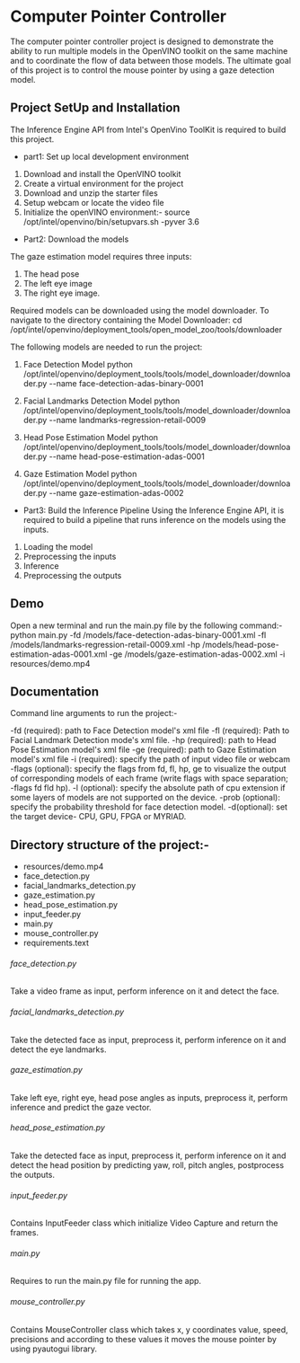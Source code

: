 
# Computer Pointer Controller
The computer pointer controller project is designed to demonstrate the ability to run multiple models in the OpenVINO toolkit on the same machine and to coordinate the flow of data between those models. The ultimate goal of this project is to control the mouse pointer by using a gaze detection model. 

## Project SetUp and Installation
The Inference Engine API from Intel's OpenVino ToolKit is required to build this project. 
 
- part1: Set up local development environment
1. Download and install the OpenVINO toolkit
2. Create a virtual environment for the project
3. Download and unzip the starter files
4. Setup webcam or locate the video file
5. Initialize the openVINO environment:-
source /opt/intel/openvino/bin/setupvars.sh -pyver 3.6

- Part2: Download the models

The gaze estimation model requires three inputs:
1. The head pose
2. The left eye image
3. The right eye image.

Required models can be downloaded using the model downloader. To navigate to the directory containing the Model Downloader:
cd /opt/intel/openvino/deployment_tools/open_model_zoo/tools/downloader

The following models are needed to run the project:

1. Face Detection Model
python /opt/intel/openvino/deployment_tools/tools/model_downloader/downloader.py --name face-detection-adas-binary-0001

2. Facial Landmarks Detection Model
python /opt/intel/openvino/deployment_tools/tools/model_downloader/downloader.py --name landmarks-regression-retail-0009

3. Head Pose Estimation Model
python /opt/intel/openvino/deployment_tools/tools/model_downloader/downloader.py --name head-pose-estimation-adas-0001

4. Gaze Estimation Model
python /opt/intel/openvino/deployment_tools/tools/model_downloader/downloader.py --name gaze-estimation-adas-0002


- Part3: Build the Inference Pipeline
Using the Inference Engine API, it is required to build a pipeline that runs inference on the models using the inputs.

1. Loading the model
2. Preprocessing the inputs
3. Inference
4. Preprocessing the outputs

## Demo
Open a new terminal and run the main.py file by the following command:-
python main.py -fd /models/face-detection-adas-binary-0001.xml -fl /models/landmarks-regression-retail-0009.xml -hp /models/head-pose-estimation-adas-0001.xml -ge /models/gaze-estimation-adas-0002.xml -i resources/demo.mp4 

## Documentation

Command line arguments to run the project:-

-fd (required): path to Face Detection model's xml file
-fl (required): Path to Facial Landmark Detection mode's xml file.
-hp (required): path to Head Pose Estimation model's xml file
-ge (required): path to Gaze Estimation model's xml file
-i (required): specify the path of input video file or webcam
-flags (optional): specify the flags from fd, fl, hp, ge to visualize the output of corresponding models of each frame (write flags with space separation; -flags fd fld hp).
-l (optional): specify the absolute path of cpu extension if some layers of models are not supported on the device.
-prob (optional): specify the probability threshold for face detection model.
-d(optional): set the target device- CPU, GPU, FPGA or MYRIAD.


## Directory structure of the project:-

- resources/demo.mp4
- face_detection.py
- facial_landmarks_detection.py
- gaze_estimation.py
- head_pose_estimation.py
- input_feeder.py
- main.py
- mouse_controller.py
- requirements.text

###### face_detection.py
 Take a video frame as input,  perform inference on it and detect the face.
###### facial_landmarks_detection.py
 Take the detected face as input, preprocess it, perform inference on it and detect the eye landmarks.
###### gaze_estimation.py
 Take left eye, right eye, head pose angles as inputs, preprocess it, perform inference and predict the gaze vector.
###### head_pose_estimation.py
 Take the detected face as input, preprocess it, perform inference on it and detect the head position by predicting yaw, roll, pitch angles, postprocess the outputs.
###### input_feeder.py
 Contains InputFeeder class which initialize Video Capture and return the frames.
###### main.py
 Requires to run the main.py file for running the app.
###### mouse_controller.py
 Contains MouseController class which takes x, y coordinates value, speed, precisions and according to these values it moves the mouse pointer by using pyautogui library.

